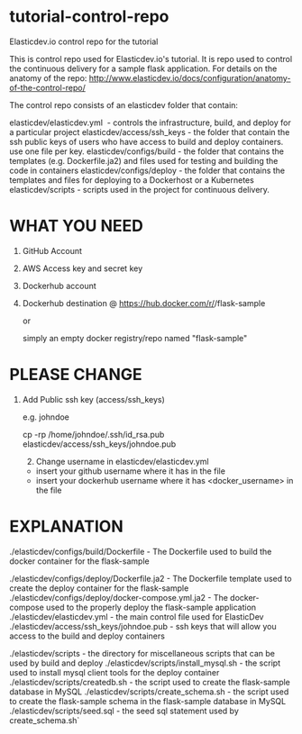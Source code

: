 # tutorial-control-repo

Elasticdev.io control repo for the tutorial

This is control repo used for Elasticdev.io's tutorial.  It is repo used to control the continuous delivery for a sample flask application.  For details on the anatomy of the repo: http://www.elasticdev.io/docs/configuration/anatomy-of-the-control-repo/

The control repo consists of an elasticdev folder that contain:

elasticdev/elasticdev.yml  - controls the infrastructure, build, and deploy for a particular project
elasticdev/access/ssh_keys - the folder that contain the ssh public keys of users who have access to build and deploy containers.  use one file per key.
elasticdev/configs/build - the folder that contains the templates (e.g. Dockerfile.ja2) and files used for testing and building the code in containers
elasticdev/configs/deploy - the folder that contains the templates and files for deploying to a Dockerhost or a Kubernetes
elasticdev/scripts - scripts used in the project for continuous delivery.

# WHAT YOU NEED

1) GitHub Account 
2) AWS Access key and secret key

3) Dockerhub account
4) Dockerhub destination @ https://hub.docker.com/r/<username>/flask-sample

   or 

   simply an empty docker registry/repo named "flask-sample"

# PLEASE CHANGE

1) Add Public ssh key (access/ssh_keys)

   e.g. johndoe
   
   cp -rp /home/johndoe/.ssh/id_rsa.pub elasticdev/access/ssh_keys/johndoe.pub
   
   2) Change username in elasticdev/elasticdev.yml
   
   - insert your github username where it has <username> in the file
   - insert your dockerhub username where it has <docker_username> in the file

# EXPLANATION

  ./elasticdev/configs/build/Dockerfile          - The Dockerfile used to build the docker container 
                                                   for the flask-sample
  
  ./elasticdev/configs/deploy/Dockerfile.ja2     - The Dockerfile template used to create the 
                                                   deploy container for the flask-sample
  ./elasticdev/configs/deploy/docker-compose.yml.ja2 - The docker-compose used to the 
                                                       properly deploy the flask-sample application
  ./elasticdev/elasticdev.yml - the main control file used for ElasticDev
  ./elasticdev/access/ssh_keys/johndoe.pub - ssh keys that will allow you access to 
                                             the build and deploy containers
  
  ./elasticdev/scripts - the directory for miscellaneous scripts that can be used by 
                         build and deploy 
  ./elasticdev/scripts/install_mysql.sh - the script used to install mysql client tools for the deploy container
  ./elasticdev/scripts/createdb.sh - the script used to create the flask-sample database in MySQL
  ./elasticdev/scripts/create_schema.sh - the script used to create the flask-sample schema in 
                                          the flask-sample database in MySQL
  ./elasticdev/scripts/seed.sql - the seed sql statement used by create_schema.sh`
